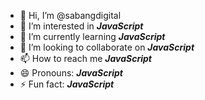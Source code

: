 - 👋 Hi, I’m @sabangdigital
- 👀 I’m interested in __***JavaScript***__
- 🌱 I’m currently learning __***JavaScript***__
- 💞️ I’m looking to collaborate on __***JavaScript***__
- 📫 How to reach me __***JavaScript***__
- 😄 Pronouns: __***JavaScript***__
- ⚡ Fun fact: __***JavaScript***__

<!---
sabangdigital/sabangdigital is a ✨ special ✨ repository because its `README.md` (this file) appears on your GitHub profile.
You can click the Preview link to take a look at your changes.
--->
